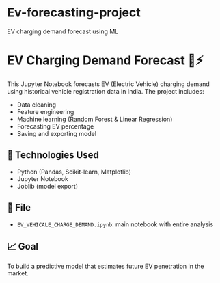 # Ev-forecasting-project
EV charging demand forecast using ML

# EV Charging Demand Forecast 🚗⚡

This Jupyter Notebook forecasts EV (Electric Vehicle) charging demand using historical vehicle registration data in India. The project includes:

- Data cleaning
- Feature engineering
- Machine learning (Random Forest & Linear Regression)
- Forecasting EV percentage
- Saving and exporting model

## 🔧 Technologies Used
- Python (Pandas, Scikit-learn, Matplotlib)
- Jupyter Notebook
- Joblib (model export)

## 📄 File
- `EV_VEHICALE_CHARGE_DEMAND.ipynb`: main notebook with entire analysis

## 📈 Goal
To build a predictive model that estimates future EV penetration in the market.
